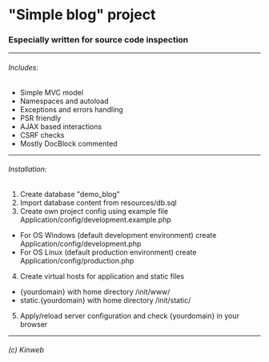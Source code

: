 # "Simple blog" project
### Especially written for source code inspection

---

###### Includes:

- Simple MVC model
- Namespaces and autoload
- Exceptions and errors handling
- PSR friendly
- AJAX based interactions
- CSRF checks
- Mostly DocBlock commented

---

###### Installation:

1. Create database "demo_blog"
2. Import database content from resources/db.sql
3. Create own project config using example file Application/config/development.example.php
- For OS Windows (default development environment) create Application/config/development.php
- For OS Linux (default production environment) create Application/config/production.php
4. Create virtual hosts for application and static files
- {yourdomain} with home directory /init/www/
- static.{yourdomain} with home directory /init/static/
5. Apply/reload server configuration and check {yourdomain} in your browser

---

###### (c) Kinweb